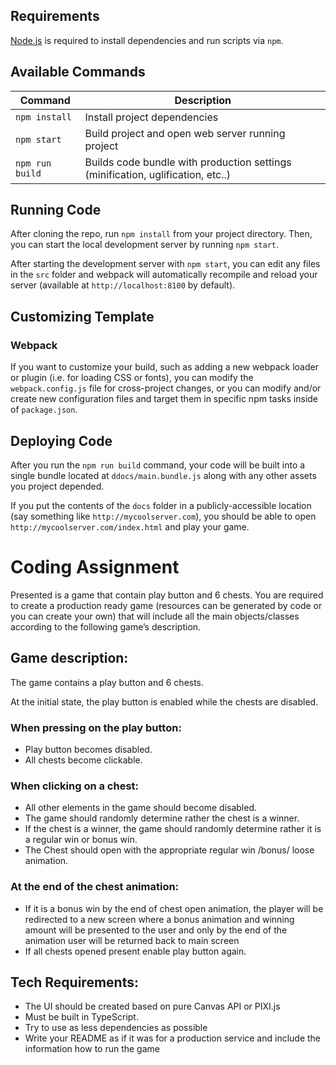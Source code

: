 ## Requirements

[Node.js](https://nodejs.org) is required to install dependencies and run scripts via `npm`.

## Available Commands

| Command         | Description                                                                     |
| --------------- | ------------------------------------------------------------------------------- |
| `npm install`   | Install project dependencies                                                    |
| `npm start`     | Build project and open web server running project                               |
| `npm run build` | Builds code bundle with production settings (minification, uglification, etc..) |

## Running Code

After cloning the repo, run `npm install` from your project directory. Then, you can start the local development
server by running `npm start`.


After starting the development server with `npm start`, you can edit any files in the `src` folder
and webpack will automatically recompile and reload your server (available at `http://localhost:8100`
by default).

## Customizing Template

### Webpack

If you want to customize your build, such as adding a new webpack loader or plugin (i.e. for loading CSS or fonts), you can
modify the `webpack.config.js` file for cross-project changes, or you can modify and/or create
new configuration files and target them in specific npm tasks inside of `package.json`.

## Deploying Code

After you run the `npm run build` command, your code will be built into a single bundle located at 
`ddocs/main.bundle.js` along with any other assets you project depended. 

If you put the contents of the `docs` folder in a publicly-accessible location (say something like `http://mycoolserver.com`), 
you should be able to open `http://mycoolserver.com/index.html` and play your game.

# Coding Assignment

Presented is a game that contain play button and 6 chests.
You are required to create a production ready game (resources can be generated by code or you can create your own) that will include all the main objects/classes according to the following game’s description.

## Game description:

The game contains a play button and 6 chests.

At the initial state, the play button is enabled while the chests are disabled.

### When pressing on the play button:

* Play button becomes disabled.
* All chests become clickable.

### When clicking on a chest:

* All other elements in the game should become disabled.
* The game should randomly determine rather the chest is a winner. 
* If the chest is a winner, the game should randomly determine rather it is a regular win or bonus win.
* The Chest should open with the appropriate regular win /bonus/ loose animation. 

### At the end of the chest animation:

* If it is a bonus win by the end of chest open animation, the player will be redirected to a new screen where a bonus animation and winning amount will be presented to the user and only by the end of the animation user will be returned back to main screen
* If all chests opened present enable play button again.

## Tech Requirements:

* The UI should be created based on pure Canvas API or PIXI.js
* Must be built in TypeScript.
* Try to use as less dependencies as possible
* Write your README as if it was for a production service and include the information how to run the game
